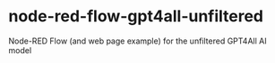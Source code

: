 # node-red-flow-gpt4all-unfiltered #

Node-RED Flow (and web page example) for the unfiltered GPT4All AI model
